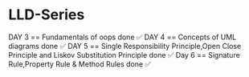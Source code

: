 # LLD-Series
DAY 3 == Fundamentals of oops done ✅
DAY 4 == Concepts of UML diagrams done ✅
DAY 5 == Single Responsibility Principle,Open Close Principle and Liskov Substitution Principle done ✅
Day 6 == Signature Rule,Property Rule & Method Rules done ✅